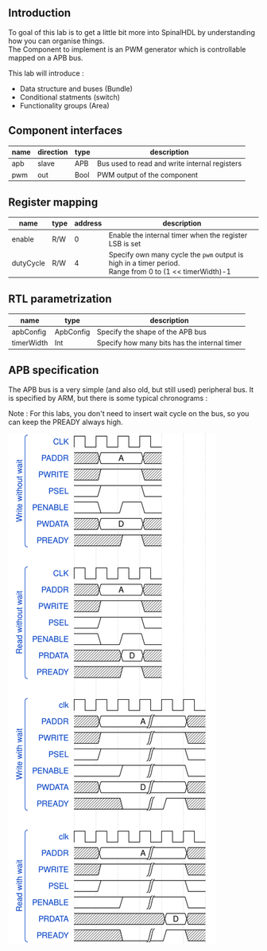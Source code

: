 ## Introduction
To goal of this lab is to get a little bit more into SpinalHDL by understanding how you can organise things.<br>
The Component to implement is an PWM generator which is controllable mapped on a APB bus.

This lab will introduce :
- Data structure and  buses (Bundle)
- Conditional statments (switch)
- Functionality groups (Area)

## Component interfaces

| name | direction | type | description |
| ------ | ----------- | ------ | ------ |
| apb | slave | APB | Bus used to read and write internal registers |
| pwm | out | Bool | PWM output of the component |

## Register mapping

| name | type | address |  description |
| ------ | ------ | ----------- | ------ |
| enable | R/W | 0 | Enable the internal timer when the register LSB is set |
| dutyCycle | R/W | 4 | Specify own many cycle the `pwm` output is high in a timer period. <br> Range from 0 to (1 << timerWidth)-1 |

## RTL parametrization

| name | type | description |
| ------ | ----------- | ------ |
| apbConfig | ApbConfig | Specify the shape of the APB bus |
| timerWidth | Int | Specify how many bits has the internal timer |


## APB specification
The APB bus is a very simple (and also old, but still used) peripheral bus. It is specified by ARM, but there is some typical chronograms : 

Note : For this labs, you don't need to insert wait cycle on the bus, so you can keep the PREADY always high.

![](assets/wave.svg)
